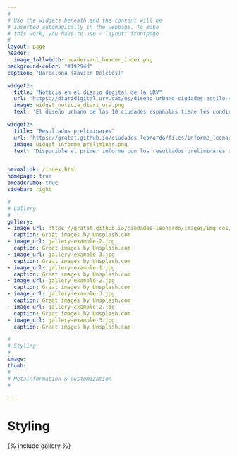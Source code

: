 ```yaml
---
#
# Use the widgets beneath and the content will be
# inserted automagically in the webpage. To make
# this work, you have to use › layout: frontpage
#
layout: page
header:
  image_fullwidth: headers/cl_header_index.png
background-color: "#19294d"
caption: "Barcelona (Xavier Delclòs)"

widget1:
  title: "Notícia en el diario digital de la URV"
  url: 'https://diaridigital.urv.cat/es/diseno-urbano-ciudades-estilo-vida-saludable/'
  image: widget_noticia_diari_urv.png
  text: 'El diseño urbano de las 10 ciudades españolas tiene les condiciones necesarias para un estilo de vida saludable.'

widget2:
  title: "Resultados preliminares"
  url: 'https://gratet.github.io/ciudades-leonardo/files/informe_leonardo_preliminar_enero24.pdf'
  image: widget_informe preliminar.png
  text: 'Disponible el primer informe con los resultados preliminares del proyecto. En este documento se presentan los principales resultados a nivel gráfico y cartográfico para cada uno de los indicadores.'


permalink: /index.html
homepage: true
breadcrumb: true
sidebar: right

#
# Gallery
#
gallery:
- image_url: https://gratet.github.io/ciudades-leonardo/images/img_cos/situacio_def.png
  caption: Great images by Unsplash.com
- image_url: gallery-example-2.jpg
  caption: Great images by Unsplash.com
- image_url: gallery-example-3.jpg
  caption: Great images by Unsplash.com
- image_url: gallery-example-1.jpg
  caption: Great images by Unsplash.com
- image_url: gallery-example-2.jpg
  caption: Great images by Unsplash.com
- image_url: gallery-example-3.jpg
  caption: Great images by Unsplash.com
- image_url: gallery-example-2.jpg
  caption: Great images by Unsplash.com
- image_url: gallery-example-3.jpg
  caption: Great images by Unsplash.com

#
# Styling
#
image:
thumb:
#
# Metainformation & Customization
#

---
```


# Styling


{% include gallery %}

